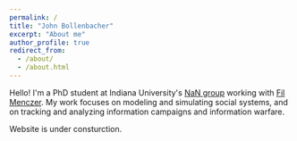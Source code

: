```yaml
---
permalink: /
title: "John Bollenbacher"
excerpt: "About me"
author_profile: true
redirect_from: 
  - /about/
  - /about.html
---
```


Hello! I'm a PhD student at Indiana University's [NaN group](http://cnets.indiana.edu/groups/nan/people/) working with [Fil Menczer](http://cnets.indiana.edu/fil/). My work focuses on modeling and simulating social systems, and on tracking and analyzing information campaigns and information warfare.

Website is under consturction. 
